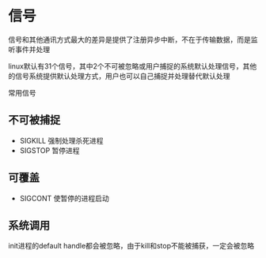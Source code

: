 # 信号
信号和其他通讯方式最大的差异是提供了注册异步中断，不在于传输数据，而是监听事件并处理

linux默认有31个信号，其中2个不可被忽略或用户捕捉的系统默认处理信号，其他的信号系统提供默认处理方式，用户也可以自己捕捉并处理替代默认处理

常用信号
## 不可被捕捉
- SIGKILL 强制处理杀死进程
- SIGSTOP 暂停进程

## 可覆盖
- SIGCONT 使暂停的进程启动

## 系统调用

init进程的default handle都会被忽略，由于kill和stop不能被捕获，一定会被忽略